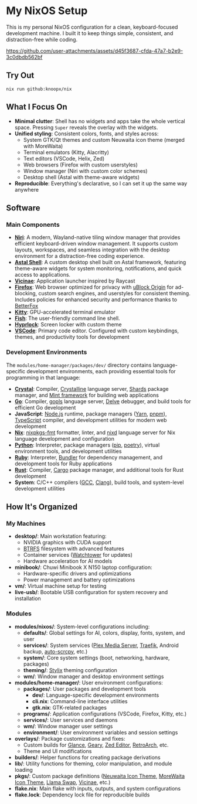 # My NixOS Setup

This is my personal NixOS configuration for a clean, keyboard-focused development machine. I built it to keep things simple, consistent, and distraction-free while coding.

https://github.com/user-attachments/assets/d45f3687-cfda-47a7-b2e9-3c0dbdb562bf

## Try Out

```
nix run github:knoopx/nix
```

## What I Focus On

- **Minimal clutter**: Shell has no widgets and apps take the whole vertical space. Pressing `Super` reveals the overlay with the widgets.
- **Unified styling**: Consistent colors, fonts, and styles across:
  - System GTK/Qt themes and custom Neuwaita icon theme (merged with MoreWaita)
  - Terminal emulators (Kitty, Alacritty)
  - Text editors (VSCode, Helix, Zed)
  - Web browsers (Firefox with custom userstyles)
  - Window manager (Niri with custom color schemes)
  - Desktop shell (Astal with theme-aware widgets)
- **Reproducible**: Everything's declarative, so I can set it up the same way anywhere

## Software

### Main Components

- **[Niri](https://github.com/YaLTeR/niri)**: A modern, Wayland-native tiling window manager that provides efficient keyboard-driven window management. It supports custom layouts, workspaces, and seamless integration with the desktop environment for a distraction-free coding experience.
- **[Astal Shell](https://github.com/knoopx/astal-shell)**: A custom desktop shell built on Astal framework, featuring theme-aware widgets for system monitoring, notifications, and quick access to applications.
- **[Vicinae](https://github.com/vicinaehq/vicinae/)**: Application launcher inspired by Raycast
- **[Firefox](https://www.mozilla.org/firefox/)**: Web browser optimized for privacy with [uBlock Origin](https://github.com/gorhill/uBlock) for ad-blocking, custom search engines, and userstyles for consistent theming. Includes policies for enhanced security and performance thanks to [BetterFox](https://github.com/yokoffing/BetterFox)
- **[Kitty](https://github.com/kovidgoyal/kitty)**: GPU-accelerated terminal emulator
- **[Fish](https://github.com/fish-shell/fish-shell)**: The user-friendly command line shell.
- **[Hyprlock](https://github.com/hyprwm/Hyprlock)**: Screen locker with custom theme
- **[VSCode](https://github.com/microsoft/vscode)**: Primary code editor. Configured with custom keybindings, themes, and productivity tools for development

### Development Environments

The `modules/home-manager/packages/dev/` directory contains language-specific development environments, each providing essential tools for programming in that language:

- **[Crystal](https://github.com/crystal-lang/crystal)**: Compiler, [Crystalline](https://github.com/elbywan/crystalline) language server, [Shards](https://github.com/crystal-lang/shards) package manager, and [Mint framework](https://github.com/mint-lang/mint) for building web applications
- **[Go](https://github.com/golang/go)**: Compiler, [gopls](https://github.com/golang/tools/tree/master/gopls) language server, [Delve](https://github.com/go-delve/delve) debugger, and build tools for efficient Go development
- **JavaScript**: [Node.js](https://github.com/nodejs/node) runtime, package managers ([Yarn](https://github.com/yarnpkg/yarn), [pnpm](https://github.com/pnpm/pnpm)), [TypeScript](https://github.com/microsoft/TypeScript) compiler, and development utilities for modern web development
- **[Nix](https://github.com/NixOS/nix)**: [nixpkgs-fmt](https://github.com/nix-community/nixpkgs-fmt) formatter, linter, and [nixd](https://github.com/nix-community/nixd) language server for Nix language development and configuration
- **[Python](https://github.com/python/cpython)**: Interpreter, package managers ([pip](https://github.com/pypa/pip), [poetry](https://github.com/python-poetry/poetry)), virtual environment tools, and development utilities
- **[Ruby](https://github.com/ruby/ruby)**: Interpreter, [Bundler](https://github.com/rubygems/bundler) for dependency management, and development tools for Ruby applications
- **[Rust](https://github.com/rust-lang/rust)**: Compiler, [Cargo](https://github.com/rust-lang/cargo) package manager, and additional tools for Rust development
- **System**: C/C++ compilers ([GCC](https://gcc.gnu.org/), [Clang](https://clang.llvm.org/)), build tools, and system-level development utilities

## How It's Organized

### My Machines

- **desktop/**: Main workstation featuring:
  - NVIDIA graphics with CUDA support
  - [BTRFS](https://btrfs.readthedocs.io/en/latest/) filesystem with advanced features
  - Container services ([Watchtower](https://github.com/containrrr/watchtower) for updates)
  - Hardware acceleration for AI models
- **minibook/**: Chuwi Minibook X N150 laptop configuration:
  - Hardware-specific drivers and optimizations
  - Power management and battery optimizations
- **vm/**: Virtual machine setup for testing
- **live-usb/**: Bootable USB configuration for system recovery and installation

### Modules

- **modules/nixos/**: System-level configurations including:
  - **defaults/**: Global settings for AI, colors, display, fonts, system, and user
  - **services/**: System services ([Plex Media Server](https://www.plex.tv/), [Traefik](https://github.com/traefik/traefik), Android backup, [auto-scrcpy](https://github.com/robinmordasiewicz/auto-scrcpy), etc.)
  - **system/**: Core system settings (boot, networking, hardware, packages)
  - **theming/**: [Stylix](https://github.com/danth/stylix) theming configuration
  - **wm/**: Window manager and desktop environment settings
- **modules/home-manager/**: User environment configurations:
  - **packages/**: User packages and development tools
    - **dev/**: Language-specific development environments
    - **cli.nix**: Command-line interface utilities
    - **gtk.nix**: GTK-related packages
  - **programs/**: Application configurations (VSCode, Firefox, Kitty, etc.)
  - **services/**: User services and daemons
  - **wm/**: Window manager user settings
  - **environment/**: User environment variables and session settings
- **overlays/**: Package customizations and fixes:
  - Custom builds for [Glance](https://github.com/glanceapp/glance), [Geary](https://gitlab.gnome.org/GNOME/geary), [Zed Editor](https://github.com/zed-industries/zed), [RetroArch](https://github.com/libretro/RetroArch), etc.
  - Theme and UI modifications
- **builders/**: Helper functions for creating package derivations
- **lib/**: Utility functions for theming, color manipulation, and module loading
- **pkgs/**: Custom package definitions ([Neuwaita Icon Theme](https://github.com/knoopx/neuwaita-icon-theme), [MoreWaita Icon Theme](https://github.com/somepaulo/MoreWaita), [Llama Swap](https://github.com/knoopx/llama-swap), [Vicinae](https://github.com/vicinaehq/vicinae), etc.)
- **flake.nix**: Main flake with inputs, outputs, and system configurations
- **flake.lock**: Dependency lock file for reproducible builds
